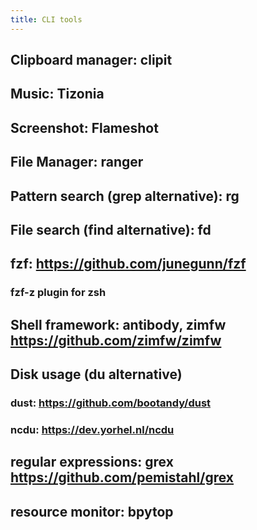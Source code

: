 ```yaml
---
title: CLI tools
---
```


## Clipboard manager: clipit
## Music: Tizonia
## Screenshot: Flameshot
## File Manager: ranger
## Pattern search (grep alternative): rg
## File search (find alternative): fd
## fzf: https://github.com/junegunn/fzf
### fzf-z plugin for zsh
## Shell framework: antibody, zimfw https://github.com/zimfw/zimfw
## Disk usage (du alternative)
### dust: https://github.com/bootandy/dust
### ncdu: https://dev.yorhel.nl/ncdu
## regular expressions: grex https://github.com/pemistahl/grex
## resource monitor: bpytop
